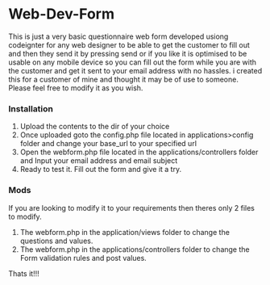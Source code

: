Web-Dev-Form
============

This is just a very basic questionnaire web form developed usiong codeignter for any web designer to be able to 
get the customer to fill out and then they send it by pressing send or if you like it is optimised to be 
usable on any mobile device so you can fill out the form while you are with the customer and get it sent 
to your email address with no hassles. i created this for a customer of mine and thought it may be of use to someone. 
Please feel free to modify it as you wish.

<h3>Installation</h3>

1. Upload the contents to the dir of your choice
2. Once uploaded goto the config.php file located in applications>config folder and change your base_url to your specified url
3. Open the webform.php file located in the applications/controllers folder and Input your email address and email subject
4. Ready to test it. Fill out the form and give it a try.

<h3>Mods</h3>
If you are looking to modify it to your requirements then theres only 2 files to modify. 

1. The webform.php in the application/views folder to change the questions and values.
2. The webform.php in the applications/controllers folder to change the Form validation rules and post values.

Thats it!!!

